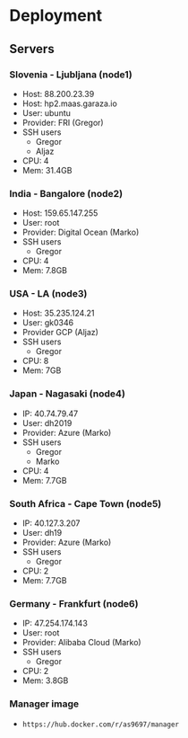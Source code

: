 # Deployment

## Servers
### Slovenia - Ljubljana (node1)
* Host: 88.200.23.39
* Host: hp2.maas.garaza.io
* User: ubuntu
* Provider: FRI (Gregor)
* SSH users
	* Gregor
	* Aljaz
* CPU: 4
* Mem: 31.4GB

### India - Bangalore (node2)
* Host: 159.65.147.255
* User: root
* Provider: Digital Ocean (Marko)
* SSH users
	* Gregor
* CPU: 4
* Mem: 7.8GB

### USA - LA (node3)
* Host: 35.235.124.21
* User: gk0346
* Provider GCP (Aljaz)
* SSH users
	* Gregor
* CPU: 8
* Mem: 7GB

### Japan - Nagasaki (node4)
* IP: 40.74.79.47
* User: dh2019
* Provider: Azure (Marko)
* SSH users
	* Gregor
	* Marko
* CPU: 4
* Mem: 7.7GB

### South Africa - Cape Town (node5)
* IP: 40.127.3.207
* User: dh19
* Provider: Azure (Marko)
* SSH users
    * Gregor
* CPU: 2
* Mem: 7.7GB

### Germany - Frankfurt (node6)
* IP: 47.254.174.143
* User: root
* Provider: Alibaba Cloud (Marko)
* SSH users
	* Gregor
* CPU: 2
* Mem: 3.8GB

### Manager image
* `https://hub.docker.com/r/as9697/manager`
